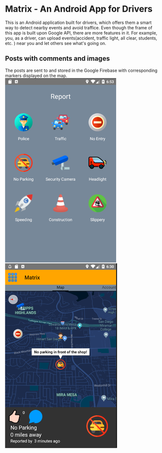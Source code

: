 # Matrix - An Android App for Drivers
This is an Android application built for drivers, which offers them a smart way to detect nearby events and avoid traffice.
Even though the frame of this app is built upon Google API, there are more features in it. For example, you, as a driver, can upload
events(accident, traffic light, all clear, students, etc. ) near you and let others see what's going on.

## Posts with comments and images
The posts are sent to and stored in the Google Firebase with corresponding markers displayed on the map.
![image](https://github.com/seuygr/Matrix/blob/master/images/Report.png)
![image](https://github.com/seuygr/Matrix/blob/master/images/Posts%20and%20commends.png)
